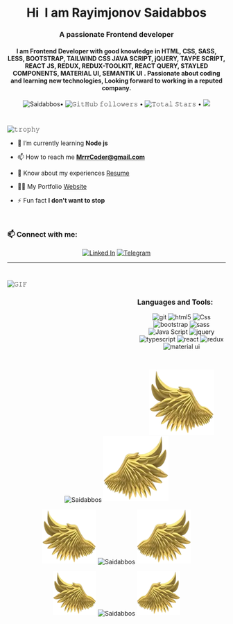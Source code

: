 
<h1 align="center">Hi <img style=" height: 70px;" src="https://emojipedia-us.s3.amazonaws.com/source/microsoft-teams/337/waving-hand_1f44b.png" alt=""> I am Rayimjonov Saidabbos</h1>
 
<h3 align="center">A passionate Frontend developer</h3>
<h4 align="center" >I am Frontend Developer with good knowledge in HTML, CSS, SASS, LESS,  BOOTSTRAP, TAILWIND CSS JAVA SCRIPT,  jQUERY, TAYPE SCRIPT, REACT JS, REDUX, REDUX-TOOLKIT, REACT QUERY, STAYLED COMPONENTS, MATERIAL UI, SEMANTIK UI  . Passionate about coding and learning new technologies, Looking forward to working in a reputed company.  </h3>
<p align="center"> <img src="https://komarev.com/ghpvc/?username=saidabbasun&label=Profile%20views&color=0e75b6&style=flat" alt="Saidabbos" />• 
 <img alt="𝙶𝚒𝚝𝙷𝚞𝚋 𝚏𝚘𝚕𝚕𝚘𝚠𝚎𝚛𝚜" src="https://img.shields.io/github/followers/JayantGoel001?label=Followers&style=social"> •
  <img src="https://img.shields.io/github/stars/saidabbasun?label=Stars" alt="𝚃𝚘𝚝𝚊𝚕 𝚂𝚝𝚊𝚛𝚜"> •
  <a href="https://github.com/sponsors/saidabbasun"><img src="https://img.shields.io/static/v1?label=Sponsor&message=%E2%9D%A4&logo=GitHub&color=%23fe8e86"/></a>
 </p>
 
#

![𝚝𝚛𝚘𝚙𝚑𝚢](https://github-profile-trophy.vercel.app/?username=JayantGoel001&column=9&margin-w=15&margin-h=15&no-bg=true&no-frame=true&theme=juicyfresh)


- 🌱 I’m currently learning **Node js**

- 📫 How to reach me **MrrrCoder@gmail.com**

- 📄 Know about my experiences [Resume](https://drive.google.com/drive/u/0/folders/1cQEP9-aL1edmVAk22X2vkSejnwqV-itd)

- 👨‍💻 My Portfolio [Website](https://saidabbos.netlify.app) 

- ⚡ Fun fact **I don't want to stop**
<br/>
<h3 align="left"> 📫 Connect with me:</h3>
<p align='center'>
<a href="https://www.linkedin.com/in/saidabbasun" target="_blank"><img align="center" src="https://cdn-icons-png.flaticon.com/512/174/174857.png" alt="Linked In" height="40"/></a>
<a href="https://t.me/saidabbasun" target="_blank"><img align="center" src="https://img.icons8.com/color/48/000000/telegram-app--v1.png " alt="Telegram" height="40" /></a>
</p>
<hr>

#

<img align="left" height="300px" width="300px" alt="𝙶𝙸𝙵" src="https://camo.githubusercontent.com/3b7c592ede97b6138ffd4b1cc1541c2f3b11fd39/687474703a2f2f33312e6d656469612e74756d626c722e636f6d2f31376665613932306666333665663466356238373764353231366137616164392f74756d626c725f6d6f39786a65387a5a34317163626975666f315f313238302e676966"/>
<br/> 
<h3 align="left">Languages and Tools:</h3>
<p align="center">
    <img
      src="https://www.vectorlogo.zone/logos/git-scm/git-scm-icon.svg"
      alt="git"
      height="60"
    />
    <img
      src="https://img.icons8.com/color/48/000000/html-5--v1.png"
      alt="html5"
      height="60"
    />
    <img
      src="https://img.icons8.com/color/48/000000/css3.png"
      alt="Css"
      height="60"
    />
     <img
      src="https://img.icons8.com/color/48/000000/bootstrap.png"
      alt="bootstrap"
      height="60"
    />
    <img
      src="https://img.icons8.com/color/48/000000/sass.png"
      alt="sass"
      height="60"
    />
     <img
      src="https://img.icons8.com/color/48/000000/javascript--v2.png"
      alt="Java Script  "
      height="60"
    />
    <img
      src="https://img.icons8.com/ios-filled/50/000000/jquery.png"
      alt="jquery"
      height="60"
    />
   <img
      src="https://img.icons8.com/color/48/000000/typescript.png"
      alt="typescript"
      width="40"
      height="40"
    />
    <img
      src="https://img.icons8.com/ultraviolet/40/000000/react--v2.png"
      alt="react"
      width="40"
      height="40"
    />
    <img
      src="https://img.icons8.com/color/48/000000/redux.png"
      alt="redux"
      width="40"
      height="40"
    />
    <img
      src="https://img.icons8.com/color/48/000000/material-ui.png"
      alt="material ui"
      width="40"
      height="40"
    />
</p>

<br/>
<p align="center">
<img height="150" width="150" src="WEBP/left.webp">
<img align="center" src="https://github-readme-stats.vercel.app/api/top-langs?username=saidabbasun&show_icons=true&locale=en&layout=compact&theme=radical" alt="Saidabbos " />
<img height="150" width="150" src="WEBP/right.webp">

 </p>

<p align="center">
<img height="125" width="125" src="WEBP/left.webp">
<img align="center" src="https://github-readme-stats.vercel.app/api?username=saidabbasun&show_icons=true&locale=en&theme=chartreuse-dark" alt="Saidabbos " />
<img height="125" width="125" src="WEBP/right.webp">

 </p>

<p align="center">
<img height="100" width="100" src="WEBP/left.webp">
<img align="center" src="https://github-readme-streak-stats.herokuapp.com/?user=saidabbasun&theme=radical" alt="Saidabbos" />


<img height="100" width="100" src="WEBP/right.webp">

 </p>

